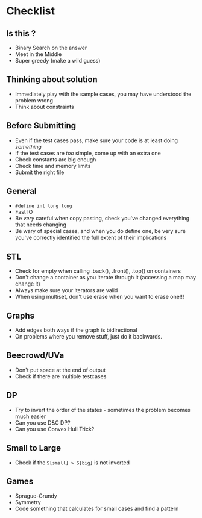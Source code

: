 # Checklist

## Is this <topic>?

- Binary Search on the answer
- Meet in the Middle
- Super greedy (make a wild guess)

## Thinking about solution

- Immediately play with the sample cases, you may have understood the problem wrong
- Think about constraints

## Before Submitting

- Even if the test cases pass, make sure your code is at least doing _something_
- If the test cases are _too_ simple, come up with an extra one
- Check constants are big enough
- Check time and memory limits
- Submit the right file

## General

- `#define int long long`
- Fast IO
- Be _very_ careful when copy pasting, check you've changed everything that needs changing
- Be wary of special cases, and when you do define one, be very sure you've correctly identified the full extent of their implications

## STL

- Check for empty when calling .back(), .front(), .top() on containers
- Don't change a container as you iterate through it (accessing a map may change it)
- Always make sure your iterators are valid
- When using multiset, don't use erase when you want to erase one!!!

## Graphs

- Add edges both ways if the graph is bidirectional
- On problems where you remove stuff, just do it backwards.

## Beecrowd/UVa

- Don't put space at the end of output
- Check if there are multiple testcases

## DP

- Try to invert the order of the states - sometimes the problem becomes much easier
- Can you use D&C DP?
- Can you use Convex Hull Trick?

## Small to Large

- Check if the `S[small] > S[big]` is not inverted

## Games

- Sprague-Grundy
- Symmetry
- Code something that calculates for small cases and find a pattern
